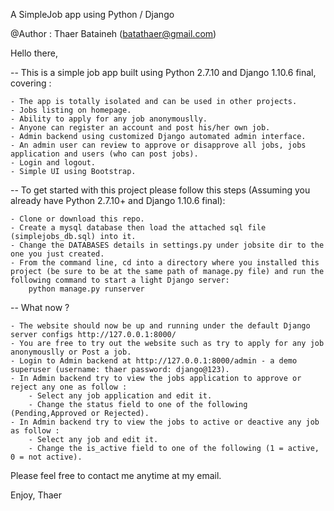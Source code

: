 A SimpleJob app using Python / Django

@Author : Thaer Bataineh (batathaer@gmail.com)

Hello there,

-- This is a simple job app built using Python 2.7.10 and Django 1.10.6 final, covering :

	- The app is totally isolated and can be used in other projects.
	- Jobs listing on homepage.
	- Ability to apply for any job anonymouslly.
	- Anyone can register an account and post his/her own job.
	- Admin backend using customized Django automated admin interface.
	- An admin user can review to approve or disapprove all jobs, jobs application and users (who can post jobs).
	- Login and logout.
	- Simple UI using Bootstrap.

-- To get started with this project please follow this steps (Assuming you already have Python 2.7.10+ and Django 1.10.6 final):

	- Clone or download this repo.
	- Create a mysql database then load the attached sql file (simplejobs_db.sql) into it.
	- Change the DATABASES details in settings.py under jobsite dir to the one you just created.
	- From the command line, cd into a directory where you installed this project (be sure to be at the same path of manage.py file) and run the following command to start a light Django server:
		python manage.py runserver


-- What now ?

	- The website should now be up and running under the default Django server configs http://127.0.0.1:8000/
	- You are free to try out the website such as try to apply for any job anonymouslly or Post a job.
	- Login to Admin backend at http://127.0.0.1:8000/admin - a demo superuser (username: thaer password: django@123).
	- In Admin backend try to view the jobs application to approve or reject any one as follow :
		- Select any job application and edit it.
		- Change the status field to one of the following (Pending,Approved or Rejected).
	- In Admin backend try to view the jobs to active or deactive any job as follow :
		- Select any job and edit it.
		- Change the is_active field to one of the following (1 = active, 0 = not active).

Please feel free to contact me anytime at my email.

Enjoy,
Thaer